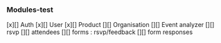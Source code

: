 
### Modules-test

[x][] Auth
[x][] User
[x][] Product
[][] Organisation
[][] Event analyzer
[][] rsvp
[][] attendees
[][] forms : rsvp/feedback
[][] form responses